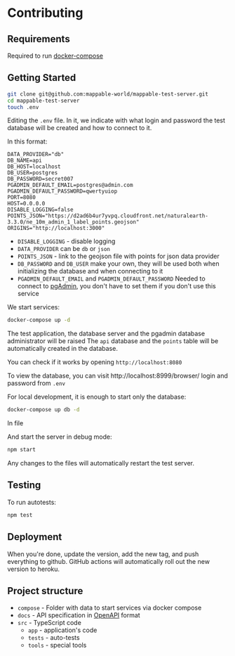 # Contributing

## Requirements

Required to run [docker-compose](https://docs.docker.com/compose/)

## Getting Started

```sh
git clone git@github.com:mappable-world/mappable-test-server.git
cd mappable-test-server
touch .env
```

Editing the `.env` file. In it, we indicate with what login and password the test database will be created and how to connect to it.

In this format:

```dotenv
DATA_PROVIDER="db"
DB_NAME=api
DB_HOST=localhost
DB_USER=postgres
DB_PASSWORD=secret007
PGADMIN_DEFAULT_EMAIL=postgres@admin.com
PGADMIN_DEFAULT_PASSWORD=qwertyuiop
PORT=8080
HOST=0.0.0.0
DISABLE_LOGGING=false
POINTS_JSON="https://d2ad6b4ur7yvpq.cloudfront.net/naturalearth-3.3.0/ne_10m_admin_1_label_points.geojson"
ORIGINS="http://localhost:3000"
```

-   `DISABLE_LOGGING` - disable logging
-   `DATA_PROVIDER` can be `db` or `json`
-   `POINTS_JSON` - link to the geojson file with points for json data provider
-   `DB_PASSWORD` and `DB_USER` make your own, they will be used both when initializing the database and when connecting to it
-   `PGADMIN_DEFAULT_EMAIL` and `PGADMIN_DEFAULT_PASSWORD` Needed to connect to [pgAdmin](https://www.pgadmin.org/), you don't have to set them if you don't use this service

We start services:

```sh
docker-compose up -d
```

The test application, the database server and the pgadmin database administrator will be raised
The `api` database and the `points` table will be automatically created in the database.

You can check if it works by opening `http://localhost:8080`

To view the database, you can visit http://localhost:8999/browser/ login and password from `.env`

For local development, it is enough to start only the database:

```sh
docker-compose up db -d
```

In file

And start the server in debug mode:

```sh
npm start
```

Any changes to the files will automatically restart the test server.

## Testing

To run autotests:

```sh
npm test
```

## Deployment

When you're done, update the version, add the new tag, and push everything to github.
GitHub actions will automatically roll out the new version to heroku.

## Project structure

- `compose` - Folder with data to start services via docker compose
- `docs` - API specification in [OpenAPI](https://www.openapis.org/) format
- `src` - TypeScript code
  - `app` - application's code
  - `tests` - auto-tests
  - `tools` - special tools
